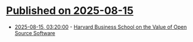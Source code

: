 # [Published on 2025-08-15](index.md)

* [2025-08-15, 03:20:00](https://soylentnews.org/article.pl?sid=25/08/13/1621256&from=rss) - [Harvard Business School on the Value of Open Source Software](https://soylentnews.org/article.pl?sid=25/08/13/1621256&from=rss)
